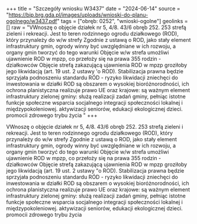 +++
title = "Szczegóły wniosku W3437"
date = "2024-06-14"
source = "https://bip.brg.gda.pl/images/uploads/wnioski-do-planu-ogolnego/w3437.pdf"
tags = ["obręb: 0252", "wnioski-ogolne"]
geolinks = []
raw = "VWnoszę o objęcie działek nr 5, 4/8. 43/6 obręb 252. 253 strefą zieleni i rekreacji. Jest to teren rodzinnego ogrodu działkowego (ROD), który przynależy do w/w strefy Zgodnie z ustawą o ROD, jako stały element infrastruktury gmin, ogrody winny być uwzględniane w ich rozwoju, a organy gmin tworzyć do tego warunki Objęcie w/w strefa umożliwi ujawnienie ROD w mpzp, co przełoży się na prawa 355 rodzin - działkowców Objęcie strefą zakazującą ujawnienia ROD w mpzp groziłoby jego likwidacją (art. 19 ust. 2 ustawy 'o ROD). Stabilizacja prawna będzie sprzyjała podnoszeniu standardu RÓD - ryzyko likwidacji zniechęci do inwestowania w działki ROD są obszarem o wysokiej bioróżnorodności, ich ochrona planistyczna realizuje prawo UE oraz krajowe: są ważnym element infrastruktury zielonej gminy: służą realizacji zadań gminy, pełniąc istotne funkcje społeczne wsparcia socjalnego integracji społeczności lokalnej i międzypokoleniowej. aktywizacji seniorów, edukacji ekologicznej dzieci. promocii zdrowego trybu życia "
+++

VWnoszę o objęcie działek nr 5, 4/8. 43/6 obręb 252. 253 strefą zieleni i rekreacji. Jest to teren
rodzinnego ogrodu działkowego (ROD), który przynależy do w/w strefy Zgodnie z ustawą o ROD, jako stały
element infrastruktury gmin, ogrody winny być uwzględniane w ich rozwoju, a organy gmin tworzyć do tego
warunki Objęcie w/w strefa umożliwi ujawnienie ROD w mpzp, co przełoży się na prawa 355 rodzin -
działkowców Objęcie strefą zakazującą ujawnienia ROD w mpzp groziłoby jego likwidacją (art. 19 ust. 2 ustawy
"o ROD). Stabilizacja prawna będzie sprzyjała podnoszeniu standardu RÓD - ryzyko likwidacji zniechęci do
inwestowania w działki ROD są obszarem o wysokiej bioróżnorodności, ich ochrona planistyczna realizuje
prawo UE oraz krajowe: są ważnym element infrastruktury zielonej gminy: służą realizacji zadań gminy, pełniąc
istotne funkcje społeczne wsparcia socjalnego integracji społeczności lokalnej i międzypokoleniowej.
aktywizacji seniorów, edukacji ekologicznej dzieci. promocii zdrowego trybu życia



